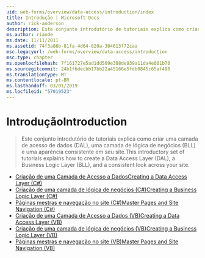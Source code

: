 ```yaml
---
uid: web-forms/overview/data-access/introduction/index
title: Introdução | Microsoft Docs
author: rick-anderson
description: Este conjunto introdutório de tutoriais explica como criar uma camada de acesso de dados (DAL), uma camada de lógica de negócios (BLL) e uma aparência consistente em seu site.
ms.author: riande
ms.date: 11/11/2011
ms.assetid: 74f3a86b-81fa-4d64-820a-304613f72caa
msc.legacyurl: /web-forms/overview/data-access/introduction
msc.type: chapter
ms.openlocfilehash: 7f161727e5ad1dd509e308de939a11da4e061b70
ms.sourcegitcommit: 24b1f6decbb17bb22a45166e5fdb0845c65af498
ms.translationtype: MT
ms.contentlocale: pt-BR
ms.lasthandoff: 03/01/2019
ms.locfileid: "57019523"
---
```

<a name="introduction"></a><span data-ttu-id="2fa50-103">Introdução</span><span class="sxs-lookup"><span data-stu-id="2fa50-103">Introduction</span></span>
====================
> <span data-ttu-id="2fa50-104">Este conjunto introdutório de tutoriais explica como criar uma camada de acesso de dados (DAL), uma camada de lógica de negócios (BLL) e uma aparência consistente em seu site.</span><span class="sxs-lookup"><span data-stu-id="2fa50-104">This introductory set of tutorials explains how to create a Data Access Layer (DAL), a Business Logic Layer (BLL), and a consistent look across your site.</span></span>


- [<span data-ttu-id="2fa50-105">Criação de uma Camada de Acesso a Dados</span><span class="sxs-lookup"><span data-stu-id="2fa50-105">Creating a Data Access Layer (C#)</span></span>](creating-a-data-access-layer-cs.md)
- [<span data-ttu-id="2fa50-106">Criação de uma camada de lógica de negócios (C#)</span><span class="sxs-lookup"><span data-stu-id="2fa50-106">Creating a Business Logic Layer (C#)</span></span>](creating-a-business-logic-layer-cs.md)
- [<span data-ttu-id="2fa50-107">Páginas mestras e navegação no site (C#)</span><span class="sxs-lookup"><span data-stu-id="2fa50-107">Master Pages and Site Navigation (C#)</span></span>](master-pages-and-site-navigation-cs.md)
- [<span data-ttu-id="2fa50-108">Criação de uma Camada de Acesso a Dados (VB)</span><span class="sxs-lookup"><span data-stu-id="2fa50-108">Creating a Data Access Layer (VB)</span></span>](creating-a-data-access-layer-vb.md)
- [<span data-ttu-id="2fa50-109">Criação de uma camada de lógica de negócios (VB)</span><span class="sxs-lookup"><span data-stu-id="2fa50-109">Creating a Business Logic Layer (VB)</span></span>](creating-a-business-logic-layer-vb.md)
- [<span data-ttu-id="2fa50-110">Páginas mestras e navegação no site (VB)</span><span class="sxs-lookup"><span data-stu-id="2fa50-110">Master Pages and Site Navigation (VB)</span></span>](master-pages-and-site-navigation-vb.md)
